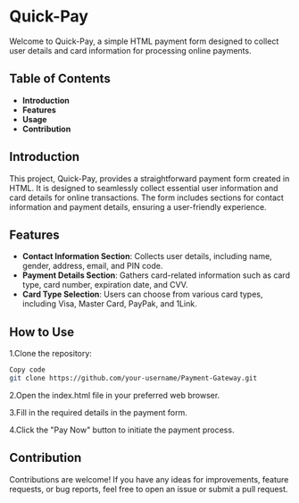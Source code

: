 # Quick-Pay

Welcome to Quick-Pay, a simple HTML payment form designed to collect user details and card information for processing online payments.

## Table of Contents

- **Introduction**
- **Features**
- **Usage**
- **Contribution**

## Introduction

This project, Quick-Pay, provides a straightforward payment form created in HTML. It is designed to seamlessly collect essential user information and card details for online transactions. The form includes sections for contact information and payment details, ensuring a user-friendly experience.

## Features

- **Contact Information Section**: Collects user details, including name, gender, address, email, and PIN code.
- **Payment Details Section**: Gathers card-related information such as card type, card number, expiration date, and CVV.
- **Card Type Selection**: Users can choose from various card types, including Visa, Master Card, PayPak, and 1Link.

## How to Use

1.Clone the repository:

```bash
Copy code
git clone https://github.com/your-username/Payment-Gateway.git
```

2.Open the index.html file in your preferred web browser.

3.Fill in the required details in the payment form.

4.Click the "Pay Now" button to initiate the payment process.

## Contribution

Contributions are welcome! If you have any ideas for improvements, feature requests, or bug reports, feel free to open an issue or submit a pull request.
